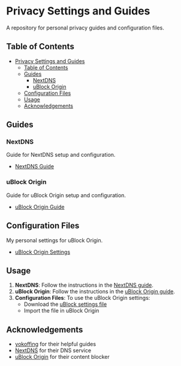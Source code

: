 # Privacy Settings and Guides

A repository for personal privacy guides and configuration files.

## Table of Contents
- [Privacy Settings and Guides](#privacy-settings-and-guides)
  - [Table of Contents](#table-of-contents)
  - [Guides](#guides)
    - [NextDNS](#nextdns)
    - [uBlock Origin](#ublock-origin)
  - [Configuration Files](#configuration-files)
  - [Usage](#usage)
  - [Acknowledgements](#acknowledgements)

## Guides

### NextDNS
Guide for NextDNS setup and configuration.
- [NextDNS Guide](guides/nextdns/README.md)

### uBlock Origin
Guide for uBlock Origin setup and configuration.
- [uBlock Origin Guide](guides/ublock/README.md)

## Configuration Files
My personal settings for uBlock Origin.
- [uBlock Origin Settings](configs/ublock.txt)

## Usage

1. **NextDNS**: Follow the instructions in the [NextDNS guide](guides/nextdns/README.md).
2. **uBlock Origin**: Follow the instructions in the [uBlock Origin guide](guides/ublock/README.md).
3. **Configuration Files**: To use the uBlock Origin settings:
   - Download the [uBlock settings file](configs/ublock.txt)
   - Import the file in uBlock Origin

## Acknowledgements

- [yokoffing](https://github.com/yokoffing) for their helpful guides
- [NextDNS](https://nextdns.io/) for their DNS service
- [uBlock Origin](https://github.com/gorhill/uBlock) for their content blocker

